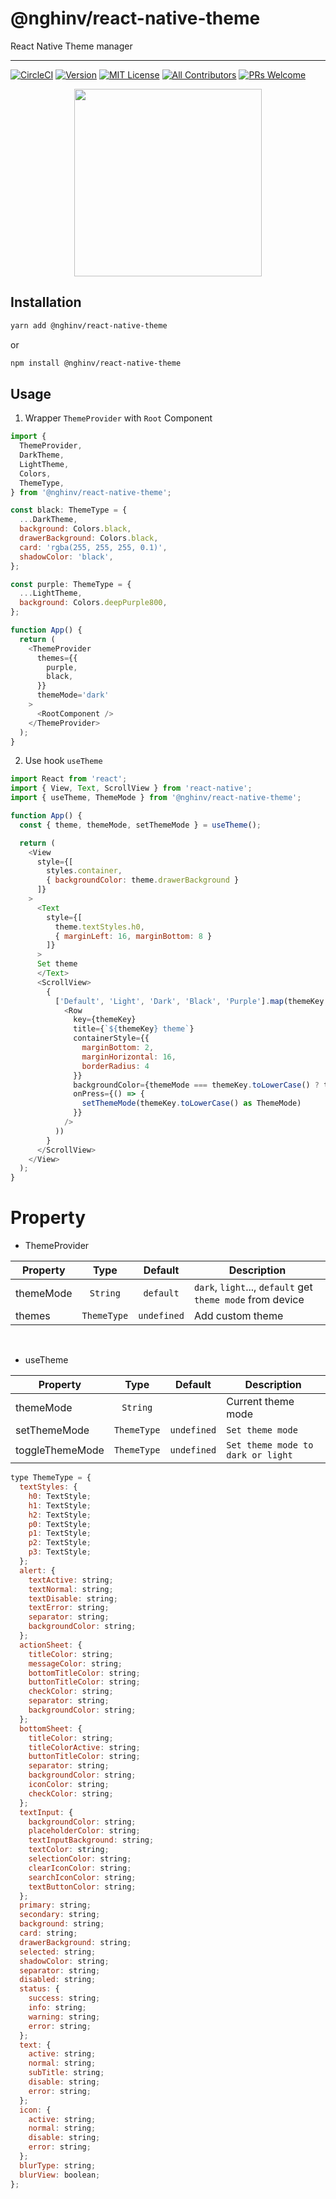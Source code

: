# @nghinv/react-native-theme

React Native Theme manager

---

[![CircleCI](https://circleci.com/gh/nghinv-software/react-native-theme.svg?style=svg)](https://circleci.com/gh/nghinv-software/react-native-theme)
[![Version][version-badge]][package]
[![MIT License][license-badge]][license]
[![All Contributors][all-contributors-badge]][all-contributors]
[![PRs Welcome][prs-welcome-badge]][prs-welcome]

<p align="center">
<img src="./assets/demo.gif" width="300"/>
</p>

## Installation

```sh
yarn add @nghinv/react-native-theme
```

or 

```sh
npm install @nghinv/react-native-theme
```

## Usage

1. Wrapper `ThemeProvider` with `Root` Component
```js
import { 
  ThemeProvider, 
  DarkTheme, 
  LightTheme, 
  Colors, 
  ThemeType,
} from '@nghinv/react-native-theme';

const black: ThemeType = {
  ...DarkTheme,
  background: Colors.black,
  drawerBackground: Colors.black,
  card: 'rgba(255, 255, 255, 0.1)',
  shadowColor: 'black',
};

const purple: ThemeType = {
  ...LightTheme,
  background: Colors.deepPurple800,
};

function App() {
  return (
    <ThemeProvider
      themes={{
        purple,
        black,
      }}
      themeMode='dark'
    >
      <RootComponent />
    </ThemeProvider>
  );
}
```

2. Use hook `useTheme`

```js
import React from 'react';
import { View, Text, ScrollView } from 'react-native';
import { useTheme, ThemeMode } from '@nghinv/react-native-theme';

function App() {
  const { theme, themeMode, setThemeMode } = useTheme();

  return (
    <View 
      style={[
        styles.container, 
        { backgroundColor: theme.drawerBackground }
      ]}
    >
      <Text 
        style={[
          theme.textStyles.h0, 
          { marginLeft: 16, marginBottom: 8 }
        ]}
      >
      Set theme
      </Text>
      <ScrollView>
        {
          ['Default', 'Light', 'Dark', 'Black', 'Purple'].map(themeKey => (
            <Row
              key={themeKey}
              title={`${themeKey} theme`}
              containerStyle={{ 
                marginBottom: 2, 
                marginHorizontal: 16, 
                borderRadius: 4 
              }}
              backgroundColor={themeMode === themeKey.toLowerCase() ? theme.selected : undefined}
              onPress={() => {
                setThemeMode(themeKey.toLowerCase() as ThemeMode)
              }}
            />
          ))
        }
      </ScrollView>
    </View>
  );
}
```

# Property

* ThemeProvider

| Property | Type | Default | Description |
|----------|:----:|:-------:|-------------|
| themeMode | `String` | `default` | `dark`, `light`..., `default` get `theme mode` from device |
| themes | `ThemeType` | `undefined` | Add custom theme |

<br/>

* useTheme

| Property | Type | Default | Description |
|----------|:----:|:-------:|-------------|
| themeMode | `String` |  | Current theme mode |
| setThemeMode | `ThemeType` | `undefined` | `Set theme mode` |
| toggleThemeMode | `ThemeType` | `undefined` | `Set theme mode to dark or light` |

```js
type ThemeType = {
  textStyles: {
    h0: TextStyle;
    h1: TextStyle;
    h2: TextStyle;
    p0: TextStyle;
    p1: TextStyle;
    p2: TextStyle;
    p3: TextStyle;
  };
  alert: {
    textActive: string;
    textNormal: string;
    textDisable: string;
    textError: string;
    separator: string;
    backgroundColor: string;
  };
  actionSheet: {
    titleColor: string;
    messageColor: string;
    bottomTitleColor: string;
    buttonTitleColor: string;
    checkColor: string;
    separator: string;
    backgroundColor: string;
  };
  bottomSheet: {
    titleColor: string;
    titleColorActive: string;
    buttonTitleColor: string;
    separator: string;
    backgroundColor: string;
    iconColor: string;
    checkColor: string;
  };
  textInput: {
    backgroundColor: string;
    placeholderColor: string;
    textInputBackground: string;
    textColor: string;
    selectionColor: string;
    clearIconColor: string;
    searchIconColor: string;
    textButtonColor: string;
  };
  primary: string;
  secondary: string;
  background: string;
  card: string;
  drawerBackground: string;
  selected: string;
  shadowColor: string;
  separator: string;
  disabled: string;
  status: {
    success: string;
    info: string;
    warning: string;
    error: string;
  };
  text: {
    active: string;
    normal: string;
    subTitle: string;
    disable: string;
    error: string;
  };
  icon: {
    active: string;
    normal: string;
    disable: string;
    error: string;
  };
  blurType: string;
  blurView: boolean;
};
```


[version-badge]: https://img.shields.io/npm/v/@nghinv/react-native-theme.svg?style=flat-square
[package]: https://www.npmjs.com/package/@nghinv/react-native-theme
[license-badge]: https://img.shields.io/npm/l/@nghinv/react-native-theme.svg?style=flat-square
[license]: https://opensource.org/licenses/MIT
[all-contributors-badge]: https://img.shields.io/badge/all_contributors-1-orange.svg?style=flat-square
[all-contributors]: #contributors
[prs-welcome-badge]: https://img.shields.io/badge/PRs-welcome-brightgreen.svg?style=flat-square
[prs-welcome]: http://makeapullrequest.com

